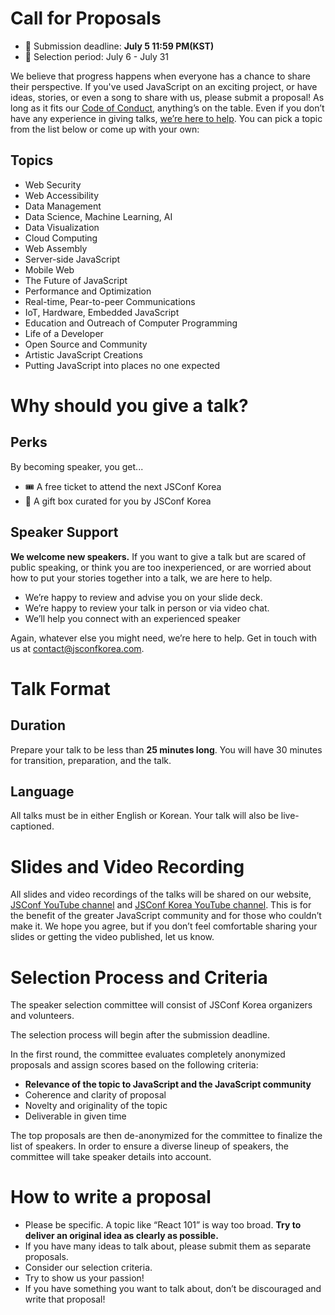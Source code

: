 # Call for Proposals

- 📅 Submission deadline: **July 5 11:59 PM(KST)**
- 📅 Selection period: July 6 - July 31


We believe that progress happens when everyone has a chance to share their perspective. If you've used JavaScript on an exciting project, or have ideas, stories, or even a song to share with us, please submit a proposal! As long as it fits our [Code of Conduct](/en/code-of-conduct), anything’s on the table. Even if you don’t have any experience in giving talks, [we’re here to help](https://2020.jsconfkorea.com/en/call-for-proposals#support). You can pick a topic from the list below or come up with your own:

## Topics

- Web Security
- Web Accessibility
- Data Management
- Data Science, Machine Learning, AI
- Data Visualization
- Cloud Computing
- Web Assembly
- Server-side JavaScript
- Mobile Web
- The Future of JavaScript
- Performance and Optimization
- Real-time, Pear-to-peer Communications
- IoT, Hardware, Embedded JavaScript
- Education and Outreach of Computer Programming
- Life of a Developer
- Open Source and Community
- Artistic JavaScript Creations
- Putting JavaScript into places no one expected

# Why should you give a talk?

## Perks

By becoming speaker, you get...

- 🎟 A free ticket to attend the next JSConf Korea
- 🎁 A gift box curated for you by JSConf Korea

## Speaker Support

**We welcome new speakers.** If you want to give a talk but are scared of public speaking, or think you are too inexperienced, or are worried about how to put your stories together into a talk, we are here to help.

- We’re happy to review and advise you on your slide deck.
- We’re happy to review your talk in person or via video chat.
- We’ll help you connect with an experienced speaker

Again, whatever else you might need, we’re here to help. Get in touch with us at [contact@jsconfkorea.com](mailto:contact@jsconfkorea.com).

# Talk Format

## Duration

Prepare your talk to be less than **25 minutes long**. You will have 30 minutes for transition, preparation, and the talk.

## Language

All talks must be in either English or Korean. Your talk will also be live-captioned.

# Slides and Video Recording

All slides and video recordings of the talks will be shared on our website, [JSConf YouTube channel](https://www.youtube.com/channel/UCzoVCacndDCfGDf41P-z0iA) and [JSConf Korea YouTube channel](https://www.youtube.com/channel/UCkHwMMujxwX2s_nxXFsUcLQ). This is for the benefit of the greater JavaScript community and for those who couldn’t make it. We hope you agree, but if you don’t feel comfortable sharing your slides or getting the video published, let us know.

# Selection Process and Criteria

The speaker selection committee will consist of JSConf Korea organizers and volunteers.

The selection process will begin after the submission deadline.

In the first round, the committee evaluates completely anonymized proposals and assign scores based on the following criteria:

- **Relevance of the topic to JavaScript and the JavaScript community**
- Coherence and clarity of proposal
- Novelty and originality of the topic
- Deliverable in given time

The top proposals are then de-anonymized for the committee to finalize the list of speakers. In order to ensure a diverse lineup of speakers, the committee will take speaker details into account.

# How to write a proposal

- Please be specific. A topic like “React 101” is way too broad. **Try to deliver an original idea as clearly as possible.**
- If you have many ideas to talk about, please submit them as separate proposals.
- Consider our selection criteria.
- Try to show us your passion!
- If you have something you want to talk about, don’t be discouraged and write that proposal!
